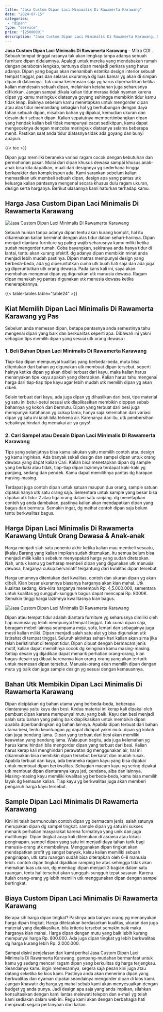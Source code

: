 ```yaml
---
title: "Jasa Custom Dipan Laci Minimalis Di Rawamerta Karawang"
date: "2024-07-15"
categories:
 - "dipan"
type: "service"
price: "[2500000]"
description: "Jasa Custom Dipan Laci Minimalis Di Rawamerta Karawang. Sampai disini penjelasan dari kami perihal Jasa Custom Dipan Laci Minimalis Di Rawamerta Karawang, ga..."
---
```


**Jasa Custom Dipan Laci Minimalis Di Rawamerta Karawang** - Mitra CDI . Sebuah tempat tinggal rasanya tak akan lengkap tanpa adanya sebuah furniture dipan didalamnya. Apalagi untuk mereka yang mendabakan rumah dengan perabotan lengkap, tentunya dipan menjadi perkara yang harus adanya. Dipan yang bagus akan menambah estetika design interior sebuah tempat tinggal, pas dan selaras ukurannya dg luas kamar yg akan di simpan dipan di dalamnya. Tak cuma keserasian saja yg harus diperhartikan ketika kalian mendesain sebuah dipan, melainkan ketahanan juga seharusnya difikirkan. Jangan sampai dikala kalian tidur merasa tidak nyaman karena dipan yg kamu meringkuk diatasnya goyang sehingga membikin tidur kamu tidak lelap. Baiknya sebelum kamu menetapkan untuk mengorder dipan atau alas tidur memandang sebagian hal yg berhubungan dengan daya tahan sebuah dipan, misalkan bahan yg dipakai, kemudian ukuran dan desain dari sebuah dipan. Kalian sepatutnya mempertimbangkan dipan yang hendak kalian beli tidak mempunyai cacat sedikitpun, kamu dapat mengeceknya dengan mencoba meringkuk diatasnya selama beberapa menit. Pastikan saat anda tidur diatasnya tidak ada goyang dan bunyi apapun.

{{< toc >}}

Dipan juga memiliki beraneka variasi ragam cocok dengan kebutuhan dan permohonan pasar. Mulai dari dipan khusus dewasa sampai khusus anak-anak bisa kita dapatkan, muali dari designnya yg sederhana hingga berkarakter dan komplekspun ada. Kami sarankan sebelum kalian memastikan utk membeli sebuah dipan, design apa yang pantas utk keluarga kalian pantasnya mengenal secara khusus dulu ragam ukuran, design serta harganya. Berikut ulasannya kami haturkan terhadap kamu.

## Harga Jasa Custom Dipan Laci Minimalis Di Rawamerta Karawang

![Jasa Custom Dipan Laci Minimalis Di Rawamerta Karawang](/images/mebel/dipan-dewasa-001.jpg)

Sebuah hunian tanpa adanya dipan tentu akan kurang komplit, hal itu dikarenakan kalian berminat dengan alas tidur dalam sehari-harinya. Dipan menjadi diantara furniture yg paling wajib seharusnya kamu miliki ketika sudah mengorder rumah. Coba bayangkan, sekiranya anda hanya tidur di lantai, tentu akan kurang efektif. dg adanya dipan membikin minat anda menjadi lebih mudah pastinya. Dipan matras mempunyai design yang berbeda-beda, ada yg diperuntutkan cuma utk buah hati saja dan ada juga yg diperuntutkan utk orang dewasa. Pada kans kali ini, saya akan membahas mengenai dipan yg digunakan utk manusia dewasa. Ragam dipan manakah yg pantas digunakan utk manusia dewasa ketika menerapkannya.

{{< table-tables table="table24" >}}

## Kiat Memilih Dipan Laci Minimalis Di Rawamerta Karawang yg Pas

Sebelum anda memesan dipan, betapa pantasnya anda semestinya tahu mengenai dipan yang baik dan berkualitas seperti apa. Dibawah ini yakni sebagian tips memilih dipan yang sesuai utk orang dewasa :

### 1\. Beli Bahan Dipan Laci Minimalis Di Rawamerta Karawang

Tiap-tiap dipan mempunyai kualitas yang berbeda-beda, mutu bisa ditentukan dari bahan yg digunakan utk membuat dipan tersebut. seperti halnya ketika dipan yg akan dibeli terbuat dari kayu, maka kalian harus menanyakan tipe kayu apakah yang diterapkan. Kalian harus tahu mengenai harga dari tiap-tiap tipe kayu agar lebih mudah utk memilih dipan yg akan dibeli.

Selain terbuat dari kayu, ada juga dipan yg dihasilkan dari besi, tipe material yg satu ini betul-betul sesuai utk diaplikasikan membikin dipppan sebab bahannya yg kokoh dan bermutu. Dipan yang terbuat dari besi juga mempunyai katahanan yg cukup lama, hanya saja kelemahan dari variasi dipan yg satu ini ialah bila terkena air. Karenanya dari itu, utk pembersihan sebaiknya hindari dg memakai air ya guys!

### 2\. Cari Sampel atau Desain Dipan Laci Minimalis Di Rawamerta Karawang

Tips yang selanjutnya bisa kamu lakukan yaitu memilih contoh atau design yg kamu inginkan. Ada banyak sekali design dan sampel dipan untuk orang dewasa yang dapat kalian Cari. Kalian bisa menetapkan dipan dg sample yang berkaki atau tidak, tiap-tiap dipan lazimnya terdapat kaki-kaki yg panjang, sedang dan pendek. Kamu dapat memilihnya pantas dg harapan masing-masing.

Terdapat juga contoh dipan untuk satuan maupun dua orang, sample satuan dipakai hanya utk satu orang saja. Sementara untuk sample yang besar bisa dipakai utk tidur 2 atau tiga orang dalam satu ranjang. dg menetapkan contoh yg anda dambakan, pastinya kalian akan mendapatkan dipan yang bagus dan bermutu. Semakin ingat, dg meihat contoh dipan saja belum tentu berkwalitas bagus.

## Harga Dipan Laci Minimalis Di Rawamerta Karawang Untuk Orang Dewasa & Anak-anak

Harga menjadi slah satu penentu akhir ketika kalian mau membeli sesuatu, jikalau Barang yang kalian impikan sudah ditemukan, itu semua belum bisa menjadi milik kalian sebelum menyepakati harga yang sudah ditetapkan. Nah, untuk kamu yg berharap membeli dipan yang digunakan utk manusia dewasa, harganya cukup bervariatif tergantung dari kwalitas dipan tersebut.

Harga umumnya ditentukan dari kwalitas, contoh dan ukuran dipan yg akan dibeli. Kian besar ukurannya biasanya harganya akan kian mahal. Utk kualitas sedang, kira-kira harganya menempuh Rp. 4,5.000.000, sementara untuk kualitas yg sungguh-sungguh bagus dapat mencapai Rp. 8000K. Semakin tinggi harga lazimnya kwalitasnya kian bagus.

![Jasa Custom Dipan Laci Minimalis Di Rawamerta Karawang](/images/mebel/dipan-anak-015.jpg)

Dipan atau tempat tidur adalah diantara furniture yg seharusnya dimiliki oleh tiap manusia yg telah mempunyai tempat tinggal. Tak cuma dipan saja, beragam mebel lainnya seumpama meja, sofa, lemari dan sebagainya juga mesti kalian miliki. Dipan menjadi salah satu alat yg bisa digunakan utk istirahat di tempat tinggal. Seluruh aktivitas sehari-hari kalian akan sirna jika telah beristirahat di tempat tidur. Dipan dibuat dengan bermacam jenis motif, kalian dapat memiihnya cocok dg keinginan kamu masing-masing. Setiap desain yg dijadikan dapat menarik perhatian orang-orang, kian bagus desain yg dibuat karenanya kian orang-orang yang akan tertarik untuk memesan dipan tersebut. Manusia-orang akan memilih dipan dengan mutu yg baik dan juga sample design yg sesuai dengan kemauannya.

## Bahan Utk Membikin Dipan Laci Minimalis Di Rawamerta Karawang

Dipan diciptakan dg bahan utama yang berbeda-beda, beberapa diantaranya yaitu kayu dan besi. Kedua material ini kerap kali dipakai oleh pembuat dipan karena mempunyai mutu yang baik. Kayu dan besi menjadi salah satu bahan yang paling baik diaplikasikan untuk membikin dipan apabila diperbandingkan dg bahan lainnya. Apabila dipan terbuat dari bahan utama besi, tentu keuntungan yg dapat didapat yakni mutu dipan yg kokoh dan juga bendung lama. Dipan yang terbuat dari besi akan memiliki keawetan yang bendung lama. Walaupun begitu, ada juga kelemahan yg harus kamu hindari bila mengorder dipan yang terbuat dari besi. Kalian harus kerap kali menghindari perawatan dg menggunakan air, hal ini dikarenakan bisa membikin dipan tersebut berkarat dan mudah rusak. Apabila terbuat dari kayu, ada beraneka ragam kayu yang bisa dipakai untuk membuat dipan berkwalitas. Sebagian macam kayu yg sering dipakai utk membuat dipan diantaranya kayu jati, cendana, alba dan lainnya. Masing-masing kayu memiliki kwalitas yg berbeda-beda, kamu bisa memilih layak dg kemauan kalian. Tiap kayu yg berkwalitas juga akan memberi pengaruh harga kayu tersebut.

## Sample Dipan Laci Minimalis Di Rawamerta Karawang

Kini ini telah bermunculan contoh dipan yg bermacam jenis, salah satunya merupakan dipan dg sampel tingkat. sample dipan yg satu ini sukses menarik perhatian masyarakat karena formatnya yang unik dan juga multifungsi. Dipan tingkat acap kali ditemukan di asrama atau lokasi penginapan. sampel dipan yang satu ini menjadi daya tahan tarik bagi manusia-orang utk membelinya. Menggunakan dipan tingkat akan mendapatkan profit yg sangat banyak, kalau kalian memiliki sebuah penginapan, utk satu ruangan sudah bisa diterapkan oleh 6-8 manusia lebih. contoh dipan tingkat dijadikan ramping ke atas sehingga tidak akan memakan luas ukuran, dg membagi dipan menjadi 3 bagian dalam satu ruangan, tentu hal tersebut akan sungguh-sungguh tepat sasaran. Karena itulah orang-orang yg lebih memilih utk menggunakan dipan dengan sampel bertingkat.

## Biaya Custom Dipan Laci Minimalis Di Rawamerta Karawang

Berapa sih harga dipan tingkat? Pastinya ada banyak orang yg menanyakan harga dipan tingkat. Harga ditetapkan berdasarkan kualitas, ukuran dan juga material yang diaplikasikan, bila kriteria tersebut semakin baik maka harganya kian mahal. Harga dipan dengan mutu yang baik lebih kurang mempunyai harga Rp. 800.000. Ada juga dipan tingkat yg lebih berkwalitas dg harga kurang lebih Rp. 2.000.000.

Sampai disini penjelasan dari kami perihal Jasa Custom Dipan Laci Minimalis Di Rawamerta Karawang, gampang-mudahan bermanfaat untuk kamu yg sedang mencari ragam dipan yang berkulitas dg harga terjangkau. Seandainya kamu ingin memesannya, segera saja pesan kini juga atau datang seketika ke kios kami. Pastinya anda akan menerima dipan yang berkwalitas dan nyaman dipakai seandainya mengorder dipan di kios kami. Jangan khawatir dg harga yg mahal sebab kami akan menyesuaikan dengan budget yg anda punya. Jadi design apa saja yang anda impikan, silahkan konsultasikan dengan kami lantas melewati telepon dan e-mail yg telah kami sediakan dalam web ini. Regu kami akan dengan berbahagia hati menjawab segala pertanyaan dari kalian.
